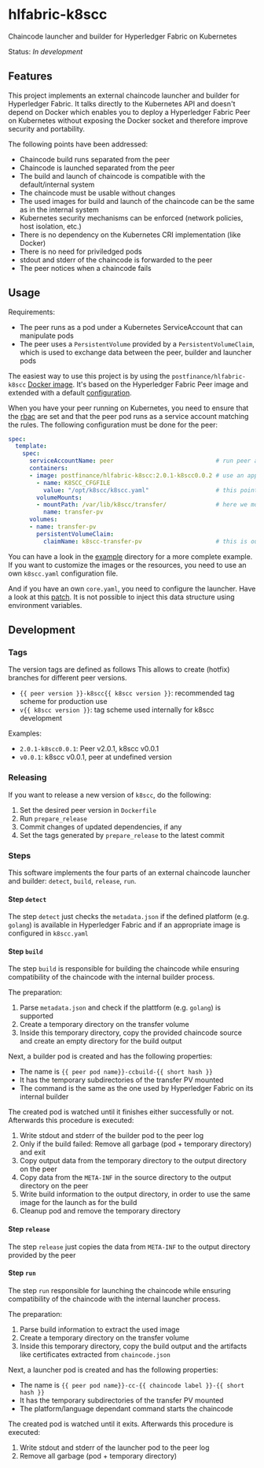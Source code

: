 # hlfabric-k8scc
Chaincode launcher and builder for Hyperledger Fabric on Kubernetes 

Status: *In development*

## Features
This project implements an external chaincode launcher and builder for Hyperledger Fabric.
It talks directly to the Kubernetes API and doesn't depend on Docker which enables you to deploy
a Hyperledger Fabric Peer on Kubernetes without exposing the Docker socket and therefore improve security and portability.

The following points have been addressed:
- Chaincode build runs separated from the peer
- Chaincode is launched separated from the peer
- The build and launch of chaincode is compatible with the default/internal system
- The chaincode must be usable without changes
- The used images for build and launch of the chaincode can be the same as in the internal system
- Kubernetes security mechanisms can be enforced (network policies, host isolation, etc.)
- There is no dependency on the Kubernetes CRI implementation (like Docker)
- There is no need for priviledged pods
- stdout and stderr of the chaincode is forwarded to the peer
- The peer notices when a chaincode fails

## Usage
Requirements:
- The peer runs as a pod under a Kubernetes ServiceAccount that can manipulate pods
- The peer uses a `PersistentVolume` provided by a `PersistentVolumeClaim`, which is used to exchange data between the peer, builder and launcher pods

The easiest way to use this project is by using the `postfinance/hlfabric-k8scc` [Docker image](https://hub.docker.com/repository/docker/postfinance/hlfabric-k8scc). It's based on the Hyperledger Fabric Peer image and extended with a default [configuration](./k8scc.yaml).

When you have your peer running on Kubernetes, you need to ensure that the [rbac](./examples/rbac.yaml) are set and that the peer pod runs as a service account matching the rules. The following configuration must be done for the peer:
```yaml
spec:
  template:
    spec:
      serviceAccountName: peer                             # run peer as service account
      containers:
      - image: postfinance/hlfabric-k8scc:2.0.1-k8scc0.0.2 # use an appropriate image and tag
        - name: K8SCC_CFGFILE
          value: "/opt/k8scc/k8scc.yaml"                   # this points to the default configuration file
        volumeMounts:
        - mountPath: /var/lib/k8scc/transfer/              # here we mount our transfer PV
          name: transfer-pv
      volumes:
      - name: transfer-pv
        persistentVolumeClaim:
          claimName: k8scc-transfer-pv                     # this is our default claim name for transfer PVs
```

You can have a look in the [example](./example/) directory for a more complete example.
If you want to customize the images or the resources, you need to use an own `k8scc.yaml` configuration file.

And if you have an own `core.yaml`, you need to configure the launcher. Have a look at this [patch](core.yaml.patch).
It is not possible to inject this data structure using environment variables.

## Development
### Tags
The version tags are defined as follows This allows to create (hotfix) branches for different peer versions.
- `{{ peer version }}-k8scc{{ k8scc version }}`: recommended tag scheme for production use
- `v{{ k8scc version }}`: tag scheme used internally for k8scc development

Examples:
- `2.0.1-k8scc0.0.1`: Peer v2.0.1, k8scc v0.0.1
- `v0.0.1`: k8scc v0.0.1, peer at undefined version

### Releasing
If you want to release a new version of `k8scc`, do the following:
1. Set the desired peer version in `Dockerfile`
2. Run `prepare_release`
3. Commit changes of updated dependencies, if any
4. Set the tags generated by `prepare_release` to the latest commit

### Steps
This software implements the four parts of an external chaincode launcher and builder: `detect`, `build`, `release`, `run`.

#### Step `detect`
The step `detect` just checks the `metadata.json` if the defined platform (e.g. `golang`) is available in Hyperledger Fabric and if an appropriate image is configured in `k8scc.yaml`

#### Step `build`
The step `build` is responsible for building the chaincode while ensuring compatibility of the chaincode with the internal builder process.

The preparation:
1. Parse `metadata.json` and check if the plattform (e.g. `golang`) is supported
2. Create a temporary directory on the transfer volume 
3. Inside this temporary directory, copy the provided chaincode source and create an empty directory for the build output

Next, a builder pod is created and has the following properties:
- The name is `{{ peer pod name}}-ccbuild-{{ short hash }}`
- It has the temporary subdirectories of the transfer PV mounted
- The command is the same as the one used by Hyperledger Fabric on its internal builder

The created pod is watched until it finishes either successfully or not.
Afterwards this procedure is executed:
1. Write stdout and stderr of the builder pod to the peer log
2. Only if the build failed: Remove all garbage (pod + temporary directory) and exit
3. Copy output data from the temporary directory to the output directory on the peer
4. Copy data from the `META-INF` in the source directory to the output directory on the peer
5. Write build information to the output directory, in order to use the same image for the launch as for the build
6. Cleanup pod and remove the temporary directory

#### Step `release`
The step `release` just copies the data from `META-INF` to the output directory provided by the peer

#### Step `run`
The step `run` responsible for launching the chaincode while ensuring compatibility of the chaincode with the internal launcher process.

The preparation:
1. Parse build information to extract the used image
2. Create a temporary directory on the transfer volume 
3. Inside this temporary directory, copy the build output and the artifacts like certificates extracted from `chaincode.json`

Next, a launcher pod is created and has the following properties:
- The name is `{{ peer pod name}}-cc-{{ chaincode label }}-{{ short hash }}`
- It has the temporary subdirectories of the transfer PV mounted
- The platform/language dependant command starts the chaincode

The created pod is watched until it exits.
Afterwards this procedure is executed:
1. Write stdout and stderr of the launcher pod to the peer log
2. Remove all garbage (pod + temporary directory)
